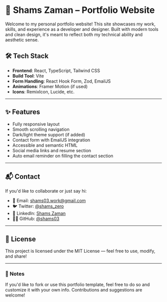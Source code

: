 ﻿# 💼 Shams Zaman – Portfolio Website

Welcome to my personal portfolio website! This site showcases my work, skills, and experience as a developer and designer. Built with modern tools and clean design, it's meant to reflect both my technical ability and aesthetic sense.

## 🛠️ Tech Stack

- **Frontend**: React, TypeScript, Tailwind CSS
- **Build Tool**: Vite
- **Form Handling**: React Hook Form, Zod, EmailJS
- **Animations**: Framer Motion (if used)
- **Icons**: RemixIcon, Lucide, etc.

---

## ✨ Features

- Fully responsive layout
- Smooth scrolling navigation
- Dark/light theme support (if added)
- Contact form with EmailJS integration
- Accessible and semantic HTML
- Social media links and resume section
- Auto email reminder on filling the contact section

---

## 📬 Contact

If you'd like to collaborate or just say hi:

- 📧 Email: [shams03.work@gmail.com](mailto:shams03.work@gmail.com)
- 🐦 Twitter: [@shams_zero](https://twitter.com/shams_zero)
- 💼 LinkedIn: [Shams Zaman](https://www.linkedin.com/in/shams-zaman-1392522ab/)
- 🧑‍💻 GitHub: [@shams03](https://github.com/shams03)

---

## 🧾 License

This project is licensed under the MIT License — feel free to use, modify, and share!

---

### 📝 Notes

If you'd like to fork or use this portfolio template, feel free to do so and customize it with your own info. Contributions and suggestions are welcome!
